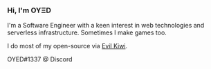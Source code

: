 ### Hi, I'm OYΞD

I'm a Software Engineer with a keen interest in web technologies and serverless infrastructure. Sometimes I make games too.

I do most of my open-source via [Evil Kiwi](https://github.com/evilkiwi).

OYED#1337 @ Discord
